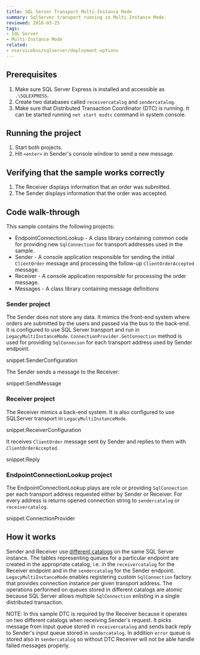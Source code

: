 ```yaml
---
title: SQL Server Transport Multi-Instance Mode
summary: SqlServer transport running in Multi-Instance Mode.
reviewed: 2016-03-25
tags:
- SQL Server
- Multi-Instance Mode
related:
- nservicebus/sqlserver/deployment-options
---
```


## Prerequisites

 1. Make sure SQL Server Express is installed and accessible as `.\SQLEXPRESS`.
 1. Create two databases called `receivercatalog` and `sendercatalog`.
 1. Make sure that Distributed Transaction Coordinator (DTC) is running. It can be started running `net start msdtc` command in system console.


## Running the project

 1. Start both projects.
 1. Hit `<enter>` in Sender's console window to send a new message.


## Verifying that the sample works correctly

 1. The Receiver displays information that an order was submitted.
 1. The Sender displays information that the order was accepted.


## Code walk-through

This sample contains the following projects:

 * EndpointConnectionLookup - A class library containing common code for providing new `SqlConnection` for transport addresses used in the sample.
 * Sender - A console application responsible for sending the initial `ClientOrder` message and processing the follow-up `ClientOrderAccepted` message.
 * Receiver - A console application responsible for processing the order message.
 * Messages - A class library containing message definitions


### Sender project

The Sender does not store any data. It mimics the front-end system where orders are submitted by the users and passed via the bus to the back-end. It is configured to use SQL Server transport and run in `LegacyMultiInstanceMode`. `ConnectionProvider.GetConnection` method is used for providing `SqlConnecion` for each transport address used by Sender endpoint.

snippet:SenderConfiguration

The Sender sends a message to the Receiver:

snippet:SendMessage


### Receiver project

The Receiver mimics a back-end system. It is also configured to use SQLServer transport in `LegacyMultiInstanceMode`.

snippet:ReceiverConfiguration

It receives `ClientOrder` message sent by Sender and replies to them with `ClientOrderAccepted`.

snippet:Reply


### EndpointConnectionLookup project

The EndpointConnectionLookup plays are role or providing `SqlConnection` per each transport address requested either by Sender or Receiver. For every address is returns opened connection string to `sendercatalog` or `receivercatalog`.

snippet:ConnectionProvider


## How it works

Sender and Receiver use [different catalogs](/nservicebus/sqlserver/deployment-options.md) on the same SQL Server instance. The tables representing queues for a particular endpoint are created in the appropriate catalog, i.e. in the `receivercatalog` for the Receiver endpoint and in the `sendercatalog` for the Sender endpoint. `LegacyMultiInstanceMode` enables registering custom `SqlConnection` factory that provides connection instance per given transport address. The operations performed on queues stored in different catalogs are atomic because SQL Server allows multiple `SqlConnection` enlisting in a single distributed transaction.

NOTE: In this sample DTC is required by the Receiver because it operates on two different catalogs when receiving Sender's request. It picks message from input queue stored in `receivercatalog` and sends back reply to Sender's input queue stored in `sendercatalog`. In addition `error` queue is stored also in `sendercatalog` so without DTC Receiver will not be able handle failed messages properly.